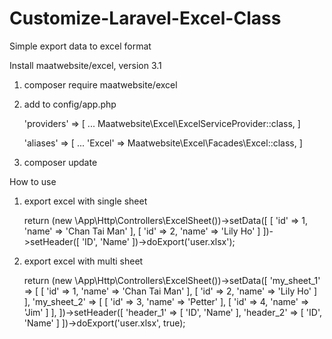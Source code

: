 # Customize-Laravel-Excel-Class
Simple export data to excel format

Install maatwebsite/excel, version 3.1

1.  composer require maatwebsite/excel

2.  add to config/app.php 
    
    'providers' => [
        ...
        Maatwebsite\Excel\ExcelServiceProvider::class,
    ]

    'aliases' => [
        ...
        'Excel' => Maatwebsite\Excel\Facades\Excel::class,
    ]

3.  composer update

How to use

1.  export excel with single sheet
    
    return (new \App\Http\Controllers\ExcelSheet())->setData([
        [
            'id' => 1, 
            'name' => 'Chan Tai Man'
        ],
        [
            'id' => 2, 
            'name' => 'Lily Ho'
        ]
    ])->setHeader([
        'ID',
        'Name'
    ])->doExport('user.xlsx');

2.  export excel with multi sheet
    
    return (new \App\Http\Controllers\ExcelSheet())->setData([
        'my_sheet_1' => 
        [
            [
                'id' => 1, 
                'name' => 'Chan Tai Man'
            ],
            [
                'id' => 2, 
                'name' => 'Lily Ho'
            ]
        ],
        'my_sheet_2' => 
        [
            [
                'id' => 3, 
                'name' => 'Petter'
            ],
            [
                'id' => 4, 
                'name' => 'Jim'
            ]
        ],
    ])->setHeader([
        'header_1' => 
        [
            'ID',
            'Name'
        ],
        'header_2' => 
        [
            'ID',
            'Name'
        ]
    ])->doExport('user.xlsx', true);
